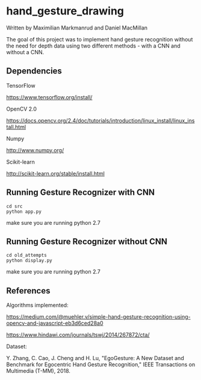 # hand_gesture_drawing
Written by Maximilian Markmanrud and Daniel MacMillan

The goal of this project was to implement hand gesture recognition without the need for depth data using two different methods - with a CNN and without a CNN.

## Dependencies
TensorFlow

https://www.tensorflow.org/install/

OpenCV 2.0

https://docs.opencv.org/2.4/doc/tutorials/introduction/linux_install/linux_install.html

Numpy

http://www.numpy.org/

Scikit-learn

http://scikit-learn.org/stable/install.html

## Running Gesture Recognizer with CNN
```
cd src
python app.py
```
make sure you are running python 2.7

## Running Gesture Recognizer without CNN
```
cd old_attempts
python display.py
```
make sure you are running python 2.7

## References
Algorithms implemented:

https://medium.com/@muehler.v/simple-hand-gesture-recognition-using-opencv-and-javascript-eb3d6ced28a0

https://www.hindawi.com/journals/tswj/2014/267872/cta/

Dataset:

Y. Zhang, C. Cao, J. Cheng and H. Lu, "EgoGesture: A New Dataset and Benchmark for Egocentric Hand Gesture Recognition," IEEE Transactions on Multimedia (T-MM), 2018.